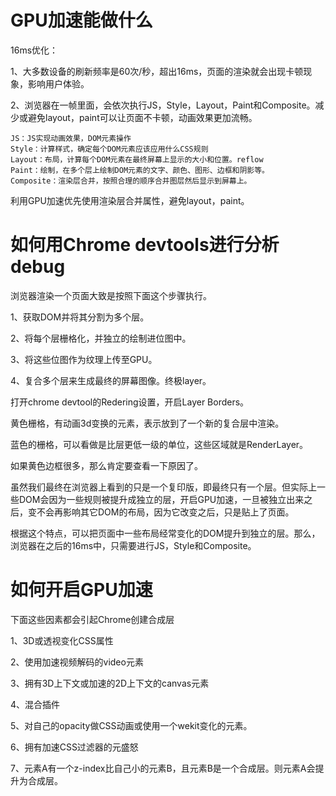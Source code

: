 # GPU加速能做什么

16ms优化：

1、大多数设备的刷新频率是60次/秒，超出16ms，页面的渲染就会出现卡顿现象，影响用户体验。

2、浏览器在一帧里面，会依次执行JS，Style，Layout，Paint和Composite。减少或避免layout，paint可以让页面不卡顿，动画效果更加流畅。

    JS：JS实现动画效果，DOM元素操作
    Style：计算样式，确定每个DOM元素应该应用什么CSS规则
    Layout：布局，计算每个DOM元素在最终屏幕上显示的大小和位置。reflow
    Paint：绘制，在多个层上绘制DOM元素的文字、颜色、图形、边框和阴影等。
    Composite：渲染层合并，按照合理的顺序合并图层然后显示到屏幕上。

利用GPU加速优先使用渲染层合并属性，避免layout，paint。

# 如何用Chrome devtools进行分析debug

浏览器渲染一个页面大致是按照下面这个步骤执行。

1、获取DOM并将其分割为多个层。

2、将每个层栅格化，并独立的绘制进位图中。

3、将这些位图作为纹理上传至GPU。

4、复合多个层来生成最终的屏幕图像。终极layer。

打开chrome devtool的Redering设置，开启Layer Borders。

黄色栅格，有动画3d变换的元素，表示放到了一个新的复合层中渲染。

蓝色的栅格，可以看做是比层更低一级的单位，这些区域就是RenderLayer。

如果黄色边框很多，那么肯定要查看一下原因了。

虽然我们最终在浏览器上看到的只是一个复印版，即最终只有一个层。但实际上一些DOM会因为一些规则被提升成独立的层，开启GPU加速，一旦被独立出来之后，变不会再影响其它DOM的布局，因为它改变之后，只是贴上了页面。

根据这个特点，可以把页面中一些布局经常变化的DOM提升到独立的层。那么，浏览器在之后的16ms中，只需要进行JS，Style和Composite。

# 如何开启GPU加速

下面这些因素都会引起Chrome创建合成层

1、3D或透视变化CSS属性

2、使用加速视频解码的video元素

3、拥有3D上下文或加速的2D上下文的canvas元素

4、混合插件

5、对自己的opacity做CSS动画或使用一个wekit变化的元素。

6、拥有加速CSS过滤器的元盛怒

7、元素A有一个z-index比自己小的元素B，且元素B是一个合成层。则元素A会提升为合成层。


